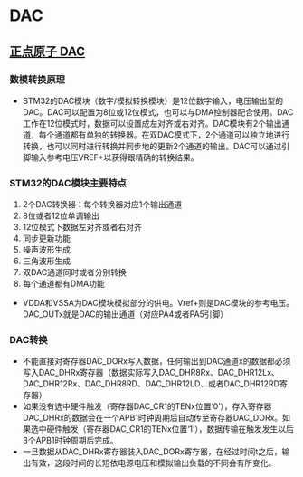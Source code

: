 # DAC

## [正点原子 DAC](https://www.bilibili.com/video/BV1Lx411Z7Qa?p=47&spm_id_from=pageDriver)

### 数模转换原理

- STM32的DAC模块（数字/模拟转换模块）是12位数字输入，电压输出型的DAC。DAC可以配置为8位或12位模式，也可以与DMA控制器配合使用。DAC工作在12位模式时，数据可以设置成左对齐或右对齐。DAC模块有2个输出通道，每个通道都有单独的转换器。在双DAC模式下，2个通道可以独立地进行转换，也可以同时进行转换并同步地的更新2个通道的输出。DAC可以通过引脚输入参考电压VREF+以获得跟精确的转换结果。

### STM32的DAC模块主要特点

1. 2个DAC转换器：每个转换器对应1个输出通道
2. 8位或者12位单调输出
3. 12位模式下数据左对齐或者右对齐
4. 同步更新功能
5. 噪声波形生成
6. 三角波形生成
7. 双DAC通道同时或者分别转换
8. 每个通道都有DMA功能

- VDDA和VSSA为DAC模块模拟部分的供电。Vref+则是DAC模块的参考电压。DAC_OUTx就是DAC的输出通道（对应PA4或者PA5引脚）

### DAC转换

- 不能直接对寄存器DAC_DORx写入数据，任何输出到DAC通道x的数据都必须写入DAC_DHRx寄存器（数据实际写入DAC_DHR8Rx、DAC_DHR12Lx、DAC_DHR12Rx、DAC_DHR8RD、DAC_DHR12LD、或者DAC_DHR12RD寄存器）
- 如果没有选中硬件触发（寄存器DAC_CR1的TENx位置‘0’），存入寄存器DAC_DHRx的数据会在一个APB1时钟周期后自动传至寄存器DAC_DORx。如果选中硬件触发（寄存器DAC_CR1的TENx位置‘1’），数据传输在触发发生以后3个APB1时钟周期后完成。
- 一旦数据从DAC_DHRx寄存器装入DAC_DORx寄存器，在经过时间t之后，输出有效，这段时间的长短依电源电压和模拟输出负载的不同会有所变化。

